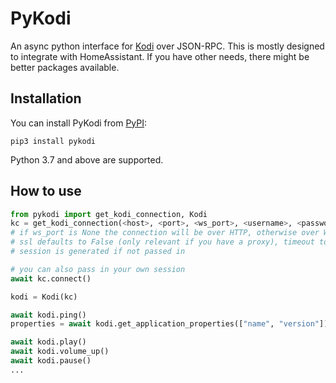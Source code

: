 # PyKodi

An async python interface for [Kodi](https://kodi.tv/) over JSON-RPC.
This is mostly designed to integrate with HomeAssistant. If you have other needs, there might be better packages available.

## Installation

You can install PyKodi from [PyPI](https://pypi.org/project/pykodi/):

    pip3 install pykodi

Python 3.7 and above are supported.


## How to use

```python
from pykodi import get_kodi_connection, Kodi
kc = get_kodi_connection(<host>, <port>, <ws_port>, <username>, <password>, <ssl>, <timeout>, <session>):
# if ws_port is None the connection will be over HTTP, otherwise over WebSocket.
# ssl defaults to False (only relevant if you have a proxy), timeout to 5 (seconds)
# session is generated if not passed in

# you can also pass in your own session
await kc.connect()

kodi = Kodi(kc)

await kodi.ping()
properties = await kodi.get_application_properties(["name", "version"])

await kodi.play()
await kodi.volume_up()
await kodi.pause()
...
```
